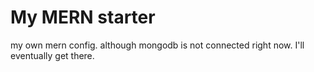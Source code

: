 # My MERN starter

my own mern config. although mongodb is not connected right now. I'll eventually get there.
